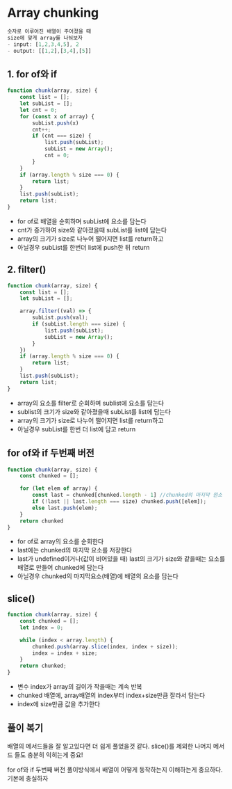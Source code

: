 # Array chunking

```jsx
숫자로 이루어진 배열이 주어졌을 때
size에 맞게 array를 나눠보자
- input: [1,2,3,4,5], 2
- output: [[1,2],[3,4],[5]]

```

## 1. for of와 if

```jsx
function chunk(array, size) {
    const list = [];
    let subList = [];
    let cnt = 0;
    for (const x of array) {
        subList.push(x)
        cnt++;
        if (cnt === size) {
            list.push(subList);
            subList = new Array();
            cnt = 0;
        }
    }
    if (array.length % size === 0) {
        return list;
    }
    list.push(subList);
    return list;
}
```

- for of로 배열을 순회하며 subList에 요소를 담는다
- cnt가 증가하여 size와 같아졌을때 subList를 list에 담는다
- array의 크기가 size로 나누어 떨어지면 list를 return하고
- 아닐경우 subList를 한번더 list에 push한 뒤 return

## 2. filter()

```jsx
function chunk(array, size) {
    const list = [];
    let subList = [];

    array.filter((val) => {
        subList.push(val);
        if (subList.length === size) {
            list.push(subList);
            subList = new Array();
        }
    })
    if (array.length % size === 0) {
        return list;
    }
    list.push(subList);
    return list;
}
```

- array의 요소를 filter로 순회하며 sublist에 요소를 담는다
- sublist의 크기가 size와 같아졌을때 subList를 list에 담는다
- array의 크기가 size로 나누어 떨어지면 list를 return하고
- 아닐경우 subList를 한번 더 list에 담고 return

## for of와 if 두번째 버전

```jsx
function chunk(array, size) {
    const chunked = [];

    for (let elem of array) {
        const last = chunked[chunked.length - 1] //chunked의 마지막 원소
        if (!last || last.length === size) chunked.push([elem]);
        else last.push(elem);
    }
    return chunked
}
```

- for of로 array의 요소를 순회한다
- last에는 chunked의 마지막 요소를 저장한다
- last가 undefined이거나(값이 비어있을 때) last의 크기가 size와 같을때는 요소를 배열로 만들어 chunked에 담는다
- 아닐경우 chunked의 마지막요소(배열)에 배열의 요소를 담는다

## slice()

```jsx
function chunk(array, size) {
    const chunked = [];
    let index = 0;

    while (index < array.length) {
        chunked.push(array.slice(index, index + size));
        index = index + size;
    }
    return chunked;
}
```

- 변수 index가 array의 길이가 작을때는 계속 반복
- chunked 배열에, array배열의 index부터 index+size만큼 잘라서 담는다
- index에 size만큼 값을 추가한다

## 풀이 복기

배열의 메서드들을 잘 알고있다면 더 쉽게 풀었을것 같다. slice()를 제외한 나머지 메서드 들도 충분히 익히는게 중요!

for of와 if 두번째 버전 풀이방식에서 배열이 어떻게 동작하는지 이해하는게 중요하다. 기본에 충실하자
